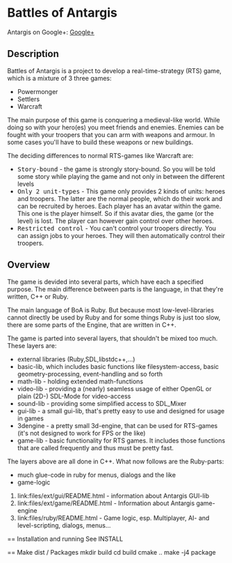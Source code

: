 Battles of Antargis
===================
Antargis on Google+: <a href="https://plus.google.com/101003433246259562872" rel="publisher">Google+</a>


Description
-----------

Battles of Antargis is a project to develop a real-time-strategy (RTS) game, which is a
mixture of 3 three games:
* Powermonger
* Settlers
* Warcraft

The main purpose of this game is conquering a medieval-like world. While doing so with your
hero(es) you meet friends and enemies. Enemies can be fought with your troopers that you can
arm with weapons and armour. In some cases you'll have to build these weapons or new buildings.

The deciding differences to normal RTS-games like Warcraft are:
* <tt>Story-bound</tt> - the game is strongly story-bound. So you will be told some story while playing the game and not only in between the different levels
* <tt>Only 2 unit-types</tt> - This game only provides 2 kinds of units: heroes and troopers. The latter are the normal people, which do their work and can be recruited by heroes. Each player has an avatar within the game. This one is the player himself. So if this avatar dies, the game (or the level) is lost. The player can however gain control over other heroes.
* <tt>Restricted control</tt> -  You can't control your troopers directly. You can assign jobs to your heroes. They will then automatically control their troopers.

Overview
--------

The game is devided into several parts, which have each a specified purpose.
The main difference between parts is the language, in that they're written, C++ or Ruby.

The main language of BoA is Ruby. But because most low-level-libraries cannot directly be used by Ruby and
for some things Ruby is just too slow, there are some parts of the Engine, that are written in C++.

The game is parted into several layers, that shouldn't be mixed too much. These layers are:
* external libraries (Ruby,SDL,libstdc++,...)
* basic-lib, which includes basic functions like filesystem-access, basic geometry-processing, event-handling and so forth
* math-lib - holding extended math-functions
* video-lib - providing a (nearly) seamless usage of either OpenGL or plain (2D-) SDL-Mode for video-access
* sound-lib - providing some simplified access to SDL_Mixer
* gui-lib - a small gui-lib, that's pretty easy to use and designed for usage in games
* 3dengine - a pretty small 3d-engine, that can be used for RTS-games (it's not designed to work for FPS or the like)
* game-lib - basic functionality for RTS games. It includes those functions that are called frequently and thus must be pretty fast.

The layers above are all done in C++. What now follows are the Ruby-parts:
* much glue-code in ruby for menus, dialogs and the like 
* game-logic

1. link:files/ext/gui/README.html - information about Antargis GUI-lib
2. link:files/ext/game/README.html - Information about Antargis game-engine
3. link:files/ruby/README.html - Game logic, esp. Multiplayer, AI- and level-scripting, dialogs, menus...

== Installation and running
See INSTALL

== Make dist / Packages
mkdir build
cd build
cmake ..
make -j4 package
